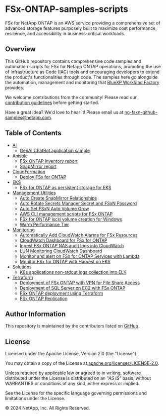 # FSx-ONTAP-samples-scripts

FSx for NetApp ONTAP is an AWS service providing a comprehensive set of advanced storage features purposely
built to maximize cost performance, resilience, and accessibility in business-critical workloads.

## Overview

This GitHub repository contains comprehensive code samples and automation scripts for FSx for Netapp ONTAP operations,
promoting the use of Infrastructure as Code (IAC) tools and encouraging developers to extend the product's
functionalities through code. The samples here go alongside the automation, management and monitoring that
[BlueXP Workload Factory](https://console.workloads.netapp.com) provides.

We welcome contributions from the community! Please read our [contribution guidelines](CONTRIBUTING.md) before getting started.

Have a great idea? We'd love to hear it! Please email us at [ng-fsxn-github-samples@netapp.com](mailto:ng-fsxn-github-samples@netapp.com).

## Table of Contents

* [AI](/AI)
    * [GenAI ChatBot application sample](/AI/GenAI-ChatBot-application-sample)
* [Anisble](/Ansible)
    * [FSx ONTAP inventory report](/Ansible/fsx_inventory_report)
    * [SnapMirror report](/Ansible/snapmirror_report)
* [CloudFormation](/CloudFormation)
    * [Deploy FSx for ONTAP](/CloudFormation/deploy-fsx-ontap)
* [EKS](/EKS)
    * [FSx for ONTAP as persistent storage for EKS](/EKS/FSxN-as-PVC-for-EKS)
* [Management Utilities](/Management-Utilities)
    * [Auto Create SnapMirror Relationships](/Management-Utilities/auto_create_sm_relationships)
    * [Auto Rotate Secrets Manager Secret and FSxN Password](/Management-Utilities/fsxn-rotate-secret)
    * [Auto Set FSxN Auto Volume Grow](/Management-Utilities/auto_set_fsxn_auto_grow)
    * [AWS CLI management scripts for FSx ONTAP](/Management-Utilities/fsx-ontap-aws-cli-scripts)
    * [FSx for ONTAP iscsi volume creation for Windows](/Management-Utilities/iscsi-vol-create-and-mount)
    * [Warm Performance Tier](/Management-Utilities/warm_performance_tier)
* [Monitoring](/Monitoring)
    * [Automatically Add CloudWatch Alarms for FSx Resources](/Monitoring/auto-add-cw-alarms)
    * [CloudWatch Dashboard for FSx for ONTAP](/Monitoring/CloudWatch-FSx)
    * [Ingest FSx ONTAP NAS audit logs into CloudWatch](/Monitoring/ingest_nas_audit_logs_into_cloudwatch)
    * [LUN Monitoring CloudWatch Dashboard](/Monitoring/LUN-monitoring)
    * [Monitor and alert on FSx for ONTAP Services with Lambda](/Monitoring/monitor-ontap-services)
    * [Monitor FSx for ONTAP with Harvest on EKS](/Monitoring/monitor_fsxn_with_harvest_on_eks)
* [Solutions](/Solutions)
    * [K8s applications non-stdout logs collection into ELK](/Solutions/EKS-logs-to-ELK)
* [Terraform](/Terraform)
    * [Deployment of FSx ONTAP with VPN for File Share Access](/Terraform/deploy-fsx-ontap-fileshare-access)
    * [Deployment of SQL Server on EC2 with FSx ONTAP](/Terraform/deploy-fsx-ontap-sqlserver)
    * [FSx ONTAP deployment using Terraform](/Terraform/deploy-fsx-ontap)
    * [FSx ONTAP Replication](/Terraform/fsxn-replicate)

## Author Information

This repository is maintained by the contributors listed on [GitHub](https://github.com/NetApp/FSx-ONTAP-samples-scripts/graphs/contributors).

## License

Licensed under the Apache License, Version 2.0 (the "License").

You may obtain a copy of the License at [apache.org/licenses/LICENSE-2.0](http://www.apache.org/licenses/LICENSE-2.0).

Unless required by applicable law or agreed to in writing, software distributed under the License
is distributed on an _"AS IS"_ basis, without WARRANTIES or conditions of any kind, either express or implied.

See the License for the specific language governing permissions and limitations under the License.

© 2024 NetApp, Inc. All Rights Reserved.
